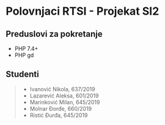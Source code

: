 # Polovnjaci RTSI - Projekat SI2

## Preduslovi za pokretanje
- PHP 7.4+
- PHP gd

## Studenti
> - Ivanović Nikola, 637/2019
> - Lazarević Aleksa, 601/2019
> - Marinković Milan, 645/2019
> - Molnar Đorđe, 660/2019
> - Ristić Đurđa, 645/2019
